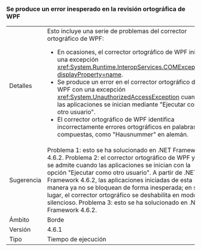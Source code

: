 ### <a name="wpf-spell-checking-fails-in-unexpected-ways"></a>Se produce un error inesperado en la revisión ortográfica de WPF

|   |   |
|---|---|
|Detalles|Esto incluye una serie de problemas del corrector ortográfico de WPF:<ul><li>En ocasiones, el corrector ortográfico de WPF inicia una excepción <xref:System.Runtime.InteropServices.COMException?displayProperty=name>.</li><li>Se produce un error en el corrector ortográfico de WPF con una excepción <xref:System.UnauthorizedAccessException> cuando las aplicaciones se inician mediante "Ejecutar como otro usuario".</li><li>El corrector ortográfico de WPF identifica incorrectamente errores ortográficos en palabras compuestas, como "Hausnummer" en alemán.</li></ul>|
|Sugerencia|Problema 1: esto se ha solucionado en .NET Framework 4.6.2. Problema 2: el corrector ortográfico de WPF ya no se admite cuando las aplicaciones se inician con la opción "Ejecutar como otro usuario". A partir de .NET Framework 4.6.2, las aplicaciones iniciadas de esta manera ya no se bloquean de forma inesperada; en su lugar, el corrector ortográfico se deshabilita en modo silencioso. Problema 3: esto se ha solucionado en .NET Framework 4.6.2.|
|Ámbito|Borde|
|Versión|4.6.1|
|Tipo|Tiempo de ejecución|

